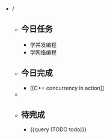 - /
	- ## 今日任务
		- 学并发编程
		- 学网络编程
	- ##  今日完成
		- [[C++ concurrency in action]]
	-
	- ## 待完成
		- {{query (TODO todo)}}